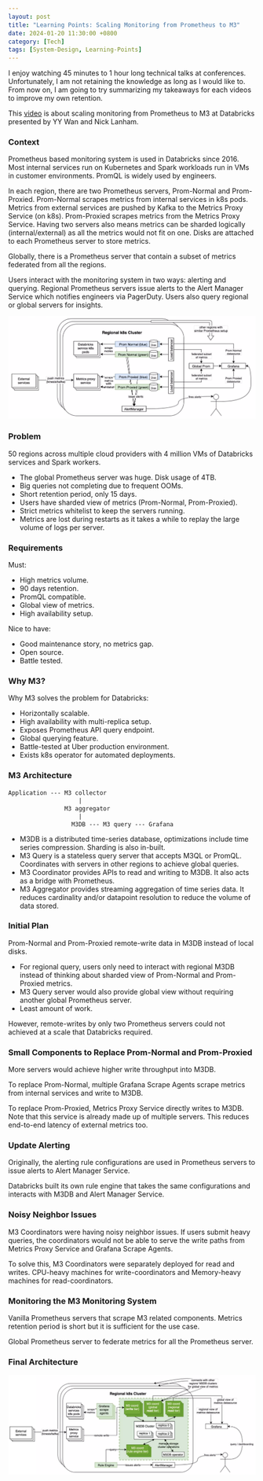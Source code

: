```yaml
---
layout: post
title: "Learning Points: Scaling Monitoring from Prometheus to M3"
date: 2024-01-20 11:30:00 +0800
category: [Tech]
tags: [System-Design, Learning-Points]
---
```


I enjoy watching 45 minutes to 1 hour long technical talks at conferences. Unfortunately, I am not retaining the knowledge as long as I would like to. From now on, I am going to try summarizing my takeaways for each videos to improve my own retention.

This [video](https://youtu.be/rJ8fucEkgeM?si=SJTxewPSXjEbZ6yK) is about scaling monitoring from Prometheus to M3 at Databricks presented by YY Wan and Nick Lanham.

### Context

Prometheus based monitoring system is used in Databricks since 2016. Most internal services run on Kubernetes and Spark workloads run in VMs in customer environments. PromQL is widely used by engineers.

In each region, there are two Prometheus servers, Prom-Normal and Prom-Proxied. Prom-Normal scrapes metrics from internal services in k8s pods. Metrics from external services are pushed by Kafka to the Metrics Proxy Service (on k8s). Prom-Proxied scrapes metrics from the Metrics Proxy Service. Having two servers also means metrics can be sharded logically (internal/external) as all the metrics would not fit on one. Disks are attached to each Prometheus server to store metrics.

Globally, there is a Prometheus server that contain a subset of metrics federated from all the regions.

Users interact with the monitoring system in two ways: alerting and querying. Regional Prometheus servers issue alerts to the Alert Manager Service which notifies engineers via PagerDuty. Users also query regional or global servers for insights.

![](/assets/img/2024-01-20-1.jpg)

### Problem

50 regions across multiple cloud providers with 4 million VMs of Databricks services and Spark workers.

- The global Prometheus server was huge. Disk usage of 4TB.
- Big queries not completing due to frequent OOMs.
- Short retention period, only 15 days.
- Users have sharded view of metrics (Prom-Normal, Prom-Proxied).
- Strict metrics whitelist to keep the servers running.
- Metrics are lost during restarts as it takes a while to replay the large volume of logs per server.

### Requirements

Must:

- High metrics volume.
- 90 days retention.
- PromQL compatible.
- Global view of metrics.
- High availability setup.

Nice to have:

- Good maintenance story, no metrics gap.
- Open source.
- Battle tested.

### Why M3?

Why M3 solves the problem for Databricks:

- Horizontally scalable.
- High availability with multi-replica setup.
- Exposes Prometheus API query endpoint.
- Global querying feature.
- Battle-tested at Uber production environment.
- Exists k8s operator for automated deployments.

### M3 Architecture

```
Application --- M3 collector
                    |
                M3 aggregator
                    |
                  M3DB --- M3 query --- Grafana
```

- M3DB is a distributed time-series database, optimizations include time series compression. Sharding is also in-built.
- M3 Query is a stateless query server that accepts M3QL or PromQL. Coordinates with servers in other regions to achieve global queries.
- M3 Coordinator provides APIs to read and writing to M3DB. It also acts as a bridge with Prometheus.
- M3 Aggregator provides streaming aggregation of time series data. It reduces cardinality and/or datapoint resolution to reduce the volume of data stored.

### Initial Plan

Prom-Normal and Prom-Proxied remote-write data in M3DB instead of local disks.

- For regional query, users only need to interact with regional M3DB instead of thinking about sharded view of Prom-Normal and Prom-Proxied metrics.
- M3 Query server would also provide global view without requiring another global Prometheus server.
- Least amount of work.

However, remote-writes by only two Prometheus servers could not achieved at a scale that Databricks required.

### Small Components to Replace Prom-Normal and Prom-Proxied

More servers would achieve higher write throughput into M3DB.

To replace Prom-Normal, multiple Grafana Scrape Agents scrape metrics from internal services and write to M3DB.

To replace Prom-Proxied, Metrics Proxy Service directly writes to M3DB. Note that this service is already made up of multiple servers. This reduces end-to-end latency of external metrics too.

### Update Alerting

Originally, the alerting rule configurations are used in Prometheus servers to issue alerts to Alert Manager Service.

Databricks built its own rule engine that takes the same configurations and interacts with M3DB and Alert Manager Service.

### Noisy Neighbor Issues

M3 Coordinators were having noisy neighbor issues. If users submit heavy queries, the coordinators would not be able to serve the write paths from Metrics Proxy Service and Grafana Scrape Agents.

To solve this, M3 Coordinators were separately deployed for read and writes. CPU-heavy machines for write-coordinators and Memory-heavy machines for read-coordinators.

### Monitoring the M3 Monitoring System

Vanilla Prometheus servers that scrape M3 related components. Metrics retention period is short but it is sufficient for the use case.

Global Prometheus server to federate metrics for all the Prometheus server.

### Final Architecture

![](/assets/img/2024-01-20-2.jpg)
